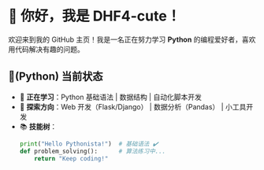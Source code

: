 # 👋 你好，我是 DHF4-cute！

欢迎来到我的 GitHub 主页！我是一名正在努力学习 **Python** 的编程爱好者，喜欢用代码解决有趣的问题。

## 🐍(Python) 当前状态
- 🔭 **正在学习**：Python 基础语法 | 数据结构 | 自动化脚本开发
- 🌱 **探索方向**：Web 开发（Flask/Django） | 数据分析（Pandas） | 小工具开发
- 📚 **技能树**：  
  ```python
  print("Hello Pythonista!")  # 基础语法 ✔️
  def problem_solving():      # 算法练习中...
      return "Keep coding!"
